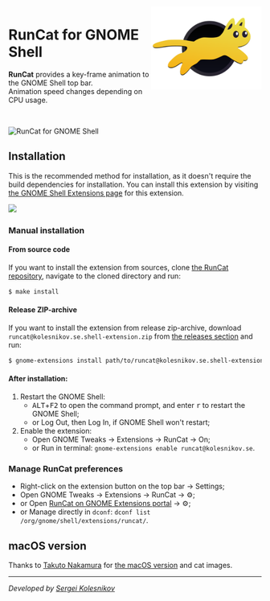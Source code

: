 <img height="165" src="src/resources/se.kolesnikov.runcat.svg" alt="RunCat for GNOME Shell Logo" align="right" />

# RunCat for GNOME Shell

**RunCat** provides a key-frame animation to the GNOME Shell top bar. \
Animation speed changes depending on CPU usage.

<br />

![RunCat for GNOME Shell](assets/runcat-header.gif)

## Installation

This is the recommended method for installation, as it doesn't require the build dependencies for installation. You can install this extension by visiting [the GNOME Shell Extensions page](https://extensions.gnome.org/extension/2986/runcat/) for this extension.

[<img src="assets/get-it-on-ego.png" height="100">](https://extensions.gnome.org/extension/2986/runcat/)

### Manual installation

#### From source code
If you want to install the extension from sources, clone [the RunCat repository](https://github.com/win0err/gnome-runcat), navigate to the cloned directory and run:
```bash
$ make install
```

#### Release ZIP-archive
If you want to install the extension from release zip-archive,
download `runcat@kolesnikov.se.shell-extension.zip` from [the releases section](https://github.com/win0err/gnome-runcat/releases) and run:
```bash
$ gnome-extensions install path/to/runcat@kolesnikov.se.shell-extension.zip --force
```

#### After installation:
1. Restart the GNOME Shell:
    - <kbd>ALT</kbd>+<kbd>F2</kbd> to open the command prompt, and enter <kbd>r</kbd> to restart the GNOME Shell;
    - or Log Out, then Log In, if GNOME Shell won't restart;
2. Enable the extension:
    - Open GNOME Tweaks → Extensions → RunCat → On;
    - or Run in terminal: `gnome-extensions enable runcat@kolesnikov.se`.


### Manage RunCat preferences
- Right-click on the extension button on the top bar → Settings;
- Open GNOME Tweaks → Extensions → RunCat → ⚙️;
- or Open [RunCat on GNOME Extensions portal](https://extensions.gnome.org/extension/2986/runcat/) → ⚙️;
- or Manage directly in `dconf`: `dconf list /org/gnome/shell/extensions/runcat/`.


## macOS version
Thanks to [Takuto Nakamura](https://github.com/Kyome22/menubar_runcat) for [the macOS version](https://kyome.io/runcat/index.html) and cat images.

---
_Developed by [Sergei Kolesnikov](https://github.com/win0err)_
